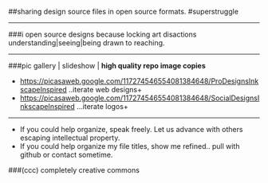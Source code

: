 ##sharing design source files in open source formats. #superstruggle
- - -
###i open source designs because locking art disactions understanding|seeing|being drawn to reaching.
* * *
###pic gallery | slideshow | __high quality repo image copies__
- https://picasaweb.google.com/117274546554081384648/ProDesignsInkscapeInspired ..iterate web designs+
- https://picasaweb.google.com/117274546554081384648/SocialDesignsInkscapeInspired ...iterate logos+
- - - -
+ If you could help organize, speak freely. Let us advance with others escaping intellectual property.
+ If you could help organize my file titles, show me refined.. pull with github or contact sometime.

###(ccc) completely creative commons
